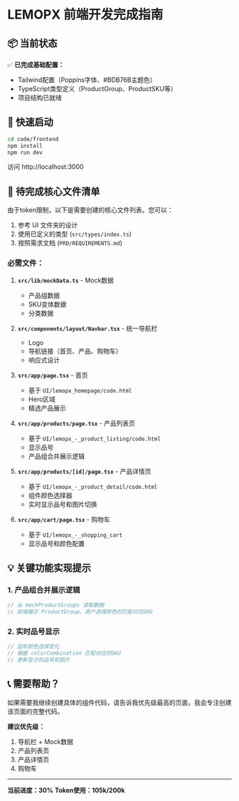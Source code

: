 # LEMOPX 前端开发完成指南

## 📦 当前状态

✅ **已完成基础配置：**
- Tailwind配置（Poppins字体、#BDB76B主题色）
- TypeScript类型定义（ProductGroup、ProductSKU等）
- 项目结构已就绪

## 🚀 快速启动

```bash
cd code/frontend
npm install
npm run dev
```

访问 http://localhost:3000

## 📝 待完成核心文件清单

由于token限制，以下是需要创建的核心文件列表。您可以：
1. 参考 UI 文件夹的设计
2. 使用已定义的类型 (`src/types/index.ts`)
3. 按照需求文档 (`PRD/REQUIREMENTS.md`)

### 必需文件：

1. **`src/lib/mockData.ts`** - Mock数据
   - 产品组数据
   - SKU变体数据
   - 分类数据

2. **`src/components/layout/Navbar.tsx`** - 统一导航栏
   - Logo
   - 导航链接（首页、产品、购物车）
   - 响应式设计

3. **`src/app/page.tsx`** - 首页
   - 基于 `UI/lemopx_homepage/code.html`
   - Hero区域
   - 精选产品展示

4. **`src/app/products/page.tsx`** - 产品列表页
   - 基于 `UI/lemopx_-_product_listing/code.html`
   - 显示品号
   - 产品组合并展示逻辑

5. **`src/app/products/[id]/page.tsx`** - 产品详情页
   - 基于 `UI/lemopx_-_product_detail/code.html`
   - 组件颜色选择器
   - 实时显示品号和图片切换

6. **`src/app/cart/page.tsx`** - 购物车
   - 基于 `UI/lemopx_-_shopping_cart`
   - 显示品号和颜色配置

## 💡 关键功能实现提示

### 1. 产品组合并展示逻辑
```typescript
// 从 mockProductGroups 读取数据
// 前端展示 ProductGroup，用户选择颜色时匹配对应SKU
```

### 2. 实时品号显示
```typescript
// 监听颜色选择变化
// 根据 colorCombination 匹配对应的SKU
// 更新显示的品号和图片
```

## 📞 需要帮助？

如果需要我继续创建具体的组件代码，请告诉我优先级最高的页面，我会专注创建该页面的完整代码。

**建议优先级：**
1. 导航栏 + Mock数据
2. 产品列表页
3. 产品详情页
4. 购物车

---
**当前进度：30%**
**Token使用：105k/200k**
